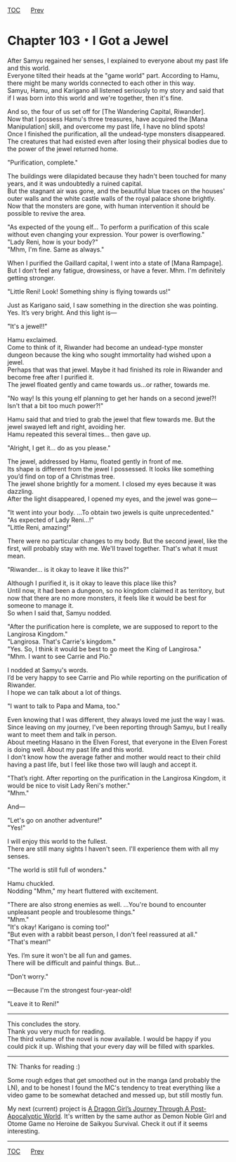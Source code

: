 [TOC](../readme.md)&nbsp;&nbsp;&nbsp;&nbsp;&nbsp;&nbsp;[Prev](Section_0102.md)&nbsp;&nbsp;&nbsp;&nbsp;&nbsp;&nbsp;



# Chapter 103・I Got a Jewel

After Samyu regained her senses, I explained to everyone about my past
life and this world.  
Everyone tilted their heads at the "game world" part. According to Hamu,
there might be many worlds connected to each other in this way.  
Samyu, Hamu, and Karigano all listened seriously to my story and said
that if I was born into this world and we're together, then it's fine.  
  
And so, the four of us set off for \[The Wandering Capital,
Riwander\].  
Now that I possess Hamu's three treasures, have acquired the \[Mana
Manipulation\] skill, and overcome my past life, I have no blind
spots!  
Once I finished the purification, all the undead-type monsters
disappeared.  
The creatures that had existed even after losing their physical bodies
due to the power of the jewel returned home.  
  
"Purification, complete."  
  
The buildings were dilapidated because they hadn't been touched for many
years, and it was undoubtedly a ruined capital.  
But the stagnant air was gone, and the beautiful blue traces on the
houses' outer walls and the white castle walls of the royal palace shone
brightly.  
Now that the monsters are gone, with human intervention it should be
possible to revive the area.  
  
"As expected of the young elf... To perform a purification of this scale
without even changing your expression. Your power is overflowing."  
"Lady Reni, how is your body?"  
"Mhm, I'm fine. Same as always."  
  
When I purified the Gaillard capital, I went into a state of \[Mana
Rampage\].  
But I don’t feel any fatigue, drowsiness, or have a fever. Mhm. I'm
definitely getting stronger.  
  
"Little Reni! Look! Something shiny is flying towards us!"  
  
Just as Karigano said, I saw something in the direction she was
pointing.  
Yes. It’s very bright. And this light is—  
  
"It's a jewel!!"  
  
Hamu exclaimed.  
Come to think of it, Riwander had become an undead-type monster dungeon
because the king who sought immortality had wished upon a jewel.  
Perhaps that was that jewel. Maybe it had finished its role in Riwander
and become free after I purified it.  
The jewel floated gently and came towards us…or rather, towards me.  
  
"No way! Is this young elf planning to get her hands on a second jewel?!
Isn't that a bit too much power?!"  
  
Hamu said that and tried to grab the jewel that flew towards me. But the
jewel swayed left and right, avoiding her.  
Hamu repeated this several times... then gave up.  
  
"Alright, I get it... do as you please."  
  
The jewel, addressed by Hamu, floated gently in front of me.  
Its shape is different from the jewel I possessed. It looks like
something you’d find on top of a Christmas tree.  
The jewel shone brightly for a moment. I closed my eyes because it was
dazzling.  
After the light disappeared, I opened my eyes, and the jewel was gone—  
  
"It went into your body. …To obtain two jewels is quite
unprecedented."  
"As expected of Lady Reni…!"  
"Little Reni, amazing!"  
  
There were no particular changes to my body. But the second jewel, like
the first, will probably stay with me. We'll travel together. That's
what it must mean.  
  
"Riwander… is it okay to leave it like this?"  
  
Although I purified it, is it okay to leave this place like this?  
Until now, it had been a dungeon, so no kingdom claimed it as territory,
but now that there are no more monsters, it feels like it would be best
for someone to manage it.  
So when I said that, Samyu nodded.  
  
"After the purification here is complete, we are supposed to report to
the Langirosa Kingdom."  
"Langirosa. That's Carrie's kingdom."  
"Yes. So, I think it would be best to go meet the King of Langirosa."  
"Mhm. I want to see Carrie and Pio."  
  
I nodded at Samyu's words.  
I’d be very happy to see Carrie and Pio while reporting on the
purification of Riwander.  
I hope we can talk about a lot of things.  
  
"I want to talk to Papa and Mama, too."  
  
Even knowing that I was different, they always loved me just the way I
was.  
Since leaving on my journey, I've been reporting through Samyu, but I
really want to meet them and talk in person.  
About meeting Hasano in the Elven Forest, that everyone in the Elven
Forest is doing well. About my past life and this world.  
I don't know how the average father and mother would react to their
child having a past life, but I feel like those two will laugh and
accept it.  
  
"That’s right. After reporting on the purification in the Langirosa
Kingdom, it would be nice to visit Lady Reni's mother."  
"Mhm."  
  
And—  
  
"Let's go on another adventure!"  
"Yes!"  
  
I will enjoy this world to the fullest.  
There are still many sights I haven't seen. I'll experience them with
all my senses.  
  
"The world is still full of wonders."  
  
Hamu chuckled.  
Nodding "Mhm," my heart fluttered with excitement.  
  
"There are also strong enemies as well. …You're bound to encounter
unpleasant people and troublesome things."  
"Mhm."  
"It's okay! Karigano is coming too!"  
"But even with a rabbit beast person, I don't feel reassured at all."  
"That's mean!"  
  
Yes. I’m sure it won't be all fun and games.  
There will be difficult and painful things. But…  
  
"Don't worry."  
  
—Because I'm the strongest four-year-old!  
  
"Leave it to Reni!"  
  
  

------------------------------------------------------------------------

  
This concludes the story.  
Thank you very much for reading.  
The third volume of the novel is now available. I would be happy if you
could pick it up. Wishing that your every day will be filled with
sparkles.  
  
  

------------------------------------------------------------------------

  
TN: Thanks for reading :)  
  
Some rough edges that get smoothed out in the manga (and probably the
LN), and to be honest I found the MC's tendency to treat everything like
a video game to be somewhat detached and messed up, but still mostly
fun.  
  
My next (current) project is [A Dragon Girl’s Journey Through A Post-Apocalyptic World](https://www.novelupdates.com/series/a-dragon-girls-journey-through-a-post-apocalyptic-world/). It's written by the same author as Demon Noble Girl and Otome Game no Heroine de Saikyou Survival. Check it out if it seems interesting.  


---
[TOC](../readme.md)&nbsp;&nbsp;&nbsp;&nbsp;&nbsp;&nbsp;[Prev](Section_0102.md)&nbsp;&nbsp;&nbsp;&nbsp;&nbsp;&nbsp;

